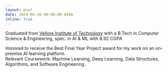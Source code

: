 ```yaml
---
layout: post
date: 2024-04-30 09:00:00-0400
inline: true
---
```


Graduated from [Vellore Institute of Technology](https://vit.ac.in/) with a B.Tech in Computer Science & Engineering, spec. in AI & ML with 8.92 CGPA

<div class="announcement-details">
Honored to receive the Best Final Year Project award for my work on an on-premise AI learning platform. <br>
Relevant Coursework: Machine Learning, Deep Learning, Data Structures, Algorithms, and Software Engineering. 
</div>
